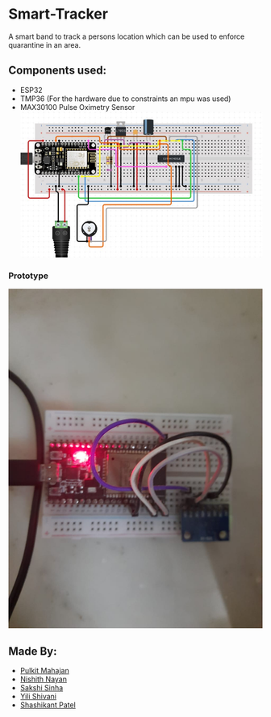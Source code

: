 # Smart-Tracker
A smart band to track a persons location which can be used to enforce quarantine in an area.

## Components used:
* ESP32
* TMP36 (For the hardware due to constraints an mpu was used)
* MAX30100 Pulse Oximetry Sensor
![design 1](SCHMETAIC.jpg)

### Prototype
![prototype](Prototype.jpeg) 

## Made By:
* [Pulkit Mahajan](https://github.com/pulkitmahajan23)
* [Nishith Nayan](https://github.com/nishithnayan)
* [Sakshi Sinha](https://github.com/sakshisinha13)
* [Yili Shivani](https://github.com/lazy2code)
* [Shashikant Patel](https://github.com/shashikant-patel)